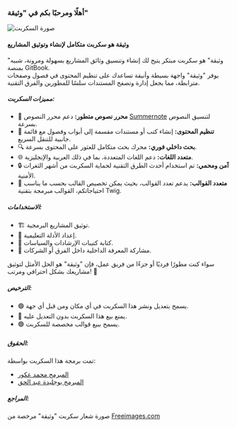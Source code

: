 ### أهلًا ومرحبًا بكم في "وثيقة"

![صورة السكربت](https://i.imgur.com/pcjOAhz.png)

#### وثيقة هو سكربت متكامل لإنشاء وتوثيق المشاريع

"وثيقة" هو سكربت مبتكر يتيح لك إنشاء وتنسيق وثائق المشاريع بسهولة ومرونة، شبيه بمنصة GitBook.  
يوفر "وثيقة" واجهة بسيطة وأنيقة تساعدك على تنظيم المحتوى في فصول وصفحات مترابطة، مما يجعل إدارة وتصفح المستندات سلسًا للمطورين والفرق التقنية.

##### **مميزات السكربت:**

- 📝 **محرر نصوص متطور:** دعم محرر النصوص [Summernote](https://summernote.org/) لتنسيق النصوص بسرعة.
- 📂 **تنظيم المحتوى:** إنشاء كتب أو مستندات مقسمة إلى أبواب وفصول مع قائمة جانبية للتنقل السريع.
- 🔍 **بحث داخلي فوري:** محرك بحث متكامل للعثور على المحتوى بسرعة.
- 🌐 **متعدد اللغات:** دعم اللغات المتعددة، بما في ذلك العربية والإنجليزية.
- 🔒 **آمن ومحمي:** تم استخدام أحدث الطرق التقنية لحماية السكربت من أشهر الثغرات الأمنية.
- 🎨 **متعدد القوالب:** يدعم تعدد القوالب، بحيث يمكن تخصيص القالب بحسب ما يناسب احتياجاتكم، القوالب مبرمجة بتقنية Twig.

##### **الاستخدامات:**

- 🏗️ توثيق المشاريع البرمجية.
- 📘 إعداد الأدلة التعليمية.
- 📑 كتابة كتيبات الإرشادات والسياسات.
- 🧠 مشاركة المعرفة الداخلية داخل الفرق أو الشركات.

سواء كنت مطورًا فرديًا أو جزءًا من فريق عمل، فإن "وثيقة" هو الحل الأمثل لتوثيق مشاريعك بشكل احترافي ومرتب! 🚀

##### **الترخيص:**

- 🟢 يسمح بتعديل ونشر هذا السكربت في أي مكان ومن قبل أي جهة.
- 🛑 يمنع بيع هذا السكربت بدون التعديل عليه.
- 🟢 يسمح ببيع قوالب مخصصة للسكربت.

##### **الحقوق:**

تمت برمجة هذا السكربت بواسطة:

- [المبرمج محمد عكور](https://akour.me/ar/)
- [المبرمج بوجليدة عبد الحق](https://abdelhak.me)

##### **المراجع:**

صورة شعار سكربت "وثيقة" مرخصة من [Freeimages.com](https://www.freeimages.com/)

